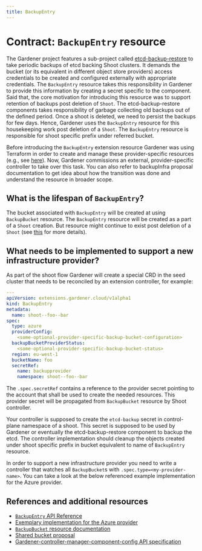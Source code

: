 ```yaml
---
title: BackupEntry
---
```


# Contract: `BackupEntry` resource

The Gardener project features a sub-project called [etcd-backup-restore](https://github.com/gardener/etcd-backup-restore) to take periodic backups of etcd backing Shoot clusters. It demands the bucket (or its equivalent in different object store providers) access credentials to be created and configured externally with appropriate credentials. The `BackupEntry` resource takes this responsibility in Gardener to provide this information by creating a secret specific to the component. Said that, the core motivation for introducing this resource was to support retention of backups post deletion of `Shoot`. The etcd-backup-restore components takes responsibility of garbage collecting old backups out of the defined period. Once a shoot is deleted, we need to persist the backups for few days. Hence, Gardener uses the `BackupEntry` resource for this housekeeping work post deletion of a `Shoot`. The `BackupEntry` resource is responsible for shoot specific prefix under referred bucket.

Before introducing the `BackupEntry` extension resource Gardener was using Terraform in order to create and manage these provider-specific resources (e.g., see [here](https://github.com/gardener/gardener/tree/0.27.0/charts/seed-terraformer/charts/aws-backup)).
Now, Gardener commissions an external, provider-specific controller to take over this task. You can also refer to backupInfra proposal documentation to get idea about how the transition was done and understand the resource in broader scope.

## What is the lifespan of `BackupEntry`?

The bucket associated with `BackupEntry` will be created at using `BackupBucket` resource. The `BackupEntry` resource will be created as a part of a `Shoot` creation. But resource might continue to exist post deletion of a `Shoot` (see [this](../concepts/gardenlet.md#backupentry-controller) for more details).

## What needs to be implemented to support a new infrastructure provider?

As part of the shoot flow Gardener will create a special CRD in the seed cluster that needs to be reconciled by an extension controller, for example:

```yaml
---
apiVersion: extensions.gardener.cloud/v1alpha1
kind: BackupEntry
metadata:
  name: shoot--foo--bar
spec:
  type: azure
  providerConfig:
    <some-optional-provider-specific-backup-bucket-configuration>
  backupBucketProviderStatus:
    <some-optional-provider-specific-backup-bucket-status>
  region: eu-west-1
  bucketName: foo
  secretRef:
    name: backupprovider
    namespace: shoot--foo--bar
```

The `.spec.secretRef` contains a reference to the provider secret pointing to the account that shall be used to create the needed resources. This provider secret will be propagated from `BackupBucket` resource by Shoot controller.

Your controller is supposed to create the `etcd-backup` secret in control-plane namespace of a shoot. This secret is supposed to be used by Gardener or eventually the etcd-backup-restore component to backup the etcd. The controller implementation should cleanup the objects created under shoot specific prefix in bucket equivalent to name of `BackupEntry` resource.

In order to support a new infrastructure provider you need to write a controller that watches all `BackupBucket`s with `.spec.type=<my-provider-name>`. You can take a look at the below referenced example implementation for the Azure provider.

## References and additional resources

* [`BackupEntry` API Reference](../api-reference/extensions.md#backupbucket)
* [Exemplary implementation for the Azure provider](https://github.com/gardener/gardener-extension-provider-azure/tree/master/pkg/controller/backupentry)
* [`BackupBucket` resource documentation](./backupbucket.md)
* [Shared bucket proposal](../proposals/02-backupinfra.md)
* [Gardener-controller-manager-component-config API specification](../../pkg/controllermanager/apis/config/types.go#L101-#L107)
